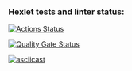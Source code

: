 ### Hexlet tests and linter status:
[![Actions Status](https://github.com/mammoth90/frontend-project-44/actions/workflows/hexlet-check.yml/badge.svg)](https://github.com/mammoth90/frontend-project-44/actions)

[![Quality Gate Status](https://sonarcloud.io/api/project_badges/measure?project=mammoth90_frontend-project-44&metric=alert_status)](https://sonarcloud.io/summary/new_code?id=mammoth90_frontend-project-44)

[![asciicast](https://asciinema.org/a/m05c7v8cE9lv10jXgYKbQ62nd.svg)](https://asciinema.org/a/m05c7v8cE9lv10jXgYKbQ62nd)